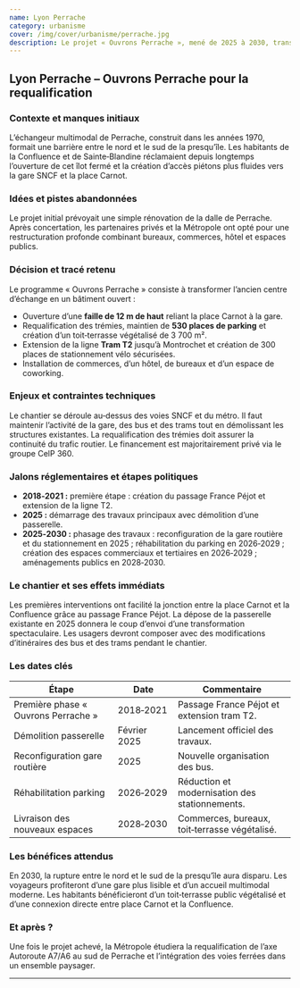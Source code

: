 ```yaml
---
name: Lyon Perrache
category: urbanisme
cover: /img/cover/urbanisme/perrache.jpg
description: Le projet « Ouvrons Perrache », mené de 2025 à 2030, transforme l’ancien centre d’échange de Perrache pour reconnecter le nord et le sud de la presqu’île lyonnaise. Il prévoit l’ouverture d’une faille de 12 m reliant la place Carnot à la gare, la création d’un toit-terrasse végétalisé de 3 700 m², l’aménagement de 300 places vélo, le maintien de 530 places de parking, l’installation de commerces, bureaux, hôtel et coworking, ainsi que l’extension de la ligne de tram T2. L’objectif est d’améliorer l’accessibilité piétonne et multimodale tout en valorisant les espaces publics.
---
```

## Lyon Perrache – **Ouvrons Perrache pour la requalification**

### Contexte et manques initiaux

L’échangeur multimodal de Perrache, construit dans les années 1970, formait une barrière entre le nord et le sud de la presqu’île. Les habitants de la Confluence et de Sainte‑Blandine réclamaient depuis longtemps l’ouverture de cet îlot fermé et la création d’accès piétons plus fluides vers la gare SNCF et la place Carnot.

### Idées et pistes abandonnées

Le projet initial prévoyait une simple rénovation de la dalle de Perrache. Après concertation, les partenaires privés et la Métropole ont opté pour une restructuration profonde combinant bureaux, commerces, hôtel et espaces publics.

### Décision et tracé retenu

Le programme « Ouvrons Perrache » consiste à transformer l’ancien centre d’échange en un bâtiment ouvert :

- Ouverture d’une **faille de 12 m de haut** reliant la place Carnot à la gare.
- Requalification des trémies, maintien de **530 places de parking** et création d’un toit‑terrasse végétalisé de 3 700 m².
- Extension de la ligne **Tram T2** jusqu’à Montrochet et création de 300 places de stationnement vélo sécurisées.
- Installation de commerces, d’un hôtel, de bureaux et d’un espace de coworking.

### Enjeux et contraintes techniques

Le chantier se déroule au‑dessus des voies SNCF et du métro. Il faut maintenir l’activité de la gare, des bus et des trams tout en démolissant les structures existantes. La requalification des trémies doit assurer la continuité du trafic routier. Le financement est majoritairement privé via le groupe CelP 360.

### Jalons réglementaires et étapes politiques

- **2018‑2021 :** première étape : création du passage France Péjot et extension de la ligne T2.
- **2025 :** démarrage des travaux principaux avec démolition d’une passerelle.
- **2025‑2030 :** phasage des travaux : reconfiguration de la gare routière et du stationnement en 2025 ; réhabilitation du parking en 2026‑2029 ; création des espaces commerciaux et tertiaires en 2026‑2029 ; aménagements publics en 2028‑2030.

### Le chantier et ses effets immédiats

Les premières interventions ont facilité la jonction entre la place Carnot et la Confluence grâce au passage France Péjot. La dépose de la passerelle existante en 2025 donnera le coup d’envoi d’une transformation spectaculaire. Les usagers devront composer avec des modifications d’itinéraires des bus et des trams pendant le chantier.

### Les dates clés

| Étape | Date | Commentaire |
| --- | --- | --- |
| Première phase « Ouvrons Perrache » | 2018‑2021 | Passage France Péjot et extension tram T2. |
| Démolition passerelle | Février 2025 | Lancement officiel des travaux. |
| Reconfiguration gare routière | 2025 | Nouvelle organisation des bus. |
| Réhabilitation parking | 2026‑2029 | Réduction et modernisation des stationnements. |
| Livraison des nouveaux espaces | 2028‑2030 | Commerces, bureaux, toit‑terrasse végétalisé. |

### Les bénéfices attendus

En 2030, la rupture entre le nord et le sud de la presqu’île aura disparu. Les voyageurs profiteront d’une gare plus lisible et d’un accueil multimodal moderne. Les habitants bénéficieront d’un toit‑terrasse public végétalisé et d’une connexion directe entre place Carnot et la Confluence.

### Et après ?

Une fois le projet achevé, la Métropole étudiera la requalification de l’axe Autoroute A7/A6 au sud de Perrache et l’intégration des voies ferrées dans un ensemble paysager.

---
